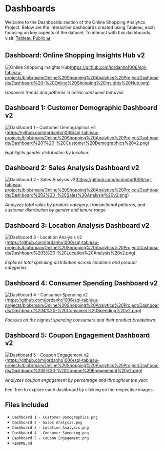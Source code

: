 # Dashboards
Welcome to the Dashboards section of the Online Shopping Analytics Project. Below are the interactive dashboards created using Tableau, each focusing on key aspects of the dataset. To interact with this dashboards visit: [Tableau Public 📊](https://public.tableau.com/app/profile/jordan.ho1006/viz/online_shopping_analytics_v2/OnlineShoppingInsightsHubv2)

## Dashboard: Online Shopping Insights Hub v2
![Online Shopping Insights Hub](https://github.com/jordanho1006/sql-tableau-projects/assets/105892684/4fbb7aae-8876-4915-bd77-299e25fe1a26)(https://github.com/jordanho1006/sql-tableau-projects/blob/main/Online%20Shopping%20Analytics%20Project/Dashboards/Dashboard%20-%20Online%20Shopping%20Insights%20Hub.png)


*Uncovers trends and patterns in online consumer behavior*

## Dashboard 1: Customer Demographic Dashboard v2
![Dashboard 1 - Customer Demographics v2](https://github.com/jordanho1006/sql-tableau-projects/assets/105892684/a3ee0ee7-b3ca-4527-a576-279fb8e4a712)(https://github.com/jordanho1006/sql-tableau-projects/blob/main/Online%20Shopping%20Analytics%20Project/Dashboards/Dashboard%201%20-%20Customer%20Demographics%20v2.png)


*Highlights gender distribution by location.*

## Dashboard 2: Sales Analysis Dashboard v2
![Dashboard 2 - Sales Analysis v2](https://github.com/jordanho1006/sql-tableau-projects/assets/105892684/8f1d4883-366f-4347-9ea3-aa9478c84580)(https://github.com/jordanho1006/sql-tableau-projects/blob/main/Online%20Shopping%20Analytics%20Project/Dashboards/Dashboard%202%20-%20Sales%20Analysis%20v2.png)



*Analyzes total sales by product category, transactional patterns, and customer distribution by gender and tenure range.*

## Dashboard 3: Location Analysis Dashboard v2
![Dashboard 3 - Location Analysis v2](https://github.com/jordanho1006/sql-tableau-projects/assets/105892684/1d6b93bd-6812-43c8-a16f-b5f79c0e2fbd)(https://github.com/jordanho1006/sql-tableau-projects/blob/main/Online%20Shopping%20Analytics%20Project/Dashboards/Dashboard%203%20-%20Location%20Analysis%20v2.png)



*Explores total spending distribution across locations and product categories.*

## Dashboard 4: Consumer Spending Dashboard v2
![Dashboard 4 - Consumer Spending v2](https://github.com/jordanho1006/sql-tableau-projects/assets/105892684/7b785b11-13f0-466a-9a93-2ff98c1e2505)(https://github.com/jordanho1006/sql-tableau-projects/blob/main/Online%20Shopping%20Analytics%20Project/Dashboards/Dashboard%204%20-%20Consumer%20Spending%20v2.png)



*Focuses on the highest spending consumers and their product breakdown.*

## Dashboard 5: Coupon Engagement Dashboard v2
![Dashboard 5 - Coupon Engagement v2](https://github.com/jordanho1006/sql-tableau-projects/assets/105892684/4d3b1616-47f6-49aa-8207-15465a749ab0)(https://github.com/jordanho1006/sql-tableau-projects/blob/main/Online%20Shopping%20Analytics%20Project/Dashboards/Dashboard%205%20-%20Coupon%20Engagement%20v2.png)



*Analyzes coupon engagement by percentage and throughout the year.*

Feel free to explore each dashboard by clicking on the respective images.

## Files Included
- `Dashboard 1 - Customer Demographics.png`
- `Dashboard 2 - Sales Analysis.png`
- `Dashboard 3 - Location Analysis.png`
- `Dashboard 4 - Consumer Spending.png`
- `Dashboard 5 - Coupon Engagement.png`
- `README.md`
